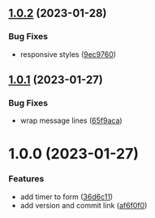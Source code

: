 ## [1.0.2](https://github.com/chewam/openai/compare/v1.0.1...v1.0.2) (2023-01-28)


### Bug Fixes

* responsive styles ([9ec9760](https://github.com/chewam/openai/commit/9ec9760693c7f9c16902c704e6de6a9d9a25a3d1))

## [1.0.1](https://github.com/chewam/openai/compare/v1.0.0...v1.0.1) (2023-01-27)


### Bug Fixes

* wrap message lines ([65f9aca](https://github.com/chewam/openai/commit/65f9aca134656008f16a1072d3389456d9ab756c))

# 1.0.0 (2023-01-27)


### Features

* add timer to form ([36d6c11](https://github.com/chewam/openai/commit/36d6c117d45d19737c190a0e6b712afa4d9e311f))
* add version and commit link ([af6f0f0](https://github.com/chewam/openai/commit/af6f0f03e2120d7754582b511c55022b49c2b75a))
